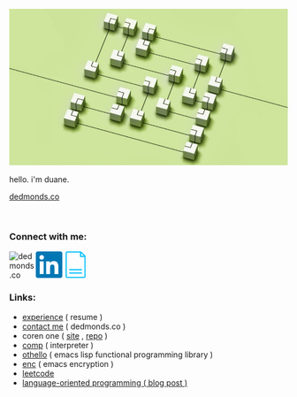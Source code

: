 ![](https://raw.githubusercontent.com/usefulmove/usefulmove/main/assets/hello.png)

hello. i'm duane.

[dedmonds.co](http://dedmonds.co)

<br>

### Connect with me:

[<img align="left" alt="dedmonds.co" width="48px" src="https://raw.githubusercontent.com/usefulmove/usefulmove/main/assets/avatar_rev.ico" />][website]
[<img align="left" alt="dedmonds | LinkedIn" width="48px" src="https://raw.githubusercontent.com/usefulmove/usefulmove/main/assets/linkedin.svg" />][linkedin]
[<img align="left" alt="dedmonds.co" width="48px" src="https://raw.githubusercontent.com/usefulmove/usefulmove/main/assets/cv.png" />][resume]

<br><br><br>

### Links:
- [experience](https://raw.githubusercontent.com/usefulmove/o/main/dedmonds_resume.pdf) ( resume )
- [contact me](https://www.dedmonds.co/) ( dedmonds.co )
- coren one ( [site](https://coren.one) , [repo](https://github.com/usefulmove/coren#readme) )
- [comp](https://github.com/usefulmove/comp#readme) ( interpreter )
- [othello](https://github.com/usefulmove/othello#readme) ( emacs lisp functional programming library )
- [enc](https://github.com/usefulmove/enc#readme) ( emacs encryption )
- [leetcode](https://leetcode.com/dedmonds)
- [language-oriented programming ( blog post )](https://medium.com/@duane.edmonds/sudoku-language-oriented-programming-in-scheme-c798c6e1a4c4)


[resume]: https://raw.githubusercontent.com/usefulmove/o/main/dedmonds_resume.pdf
[website]: http://dedmonds.co
[linkedin]: https://linkedin.com/in/dedmonds
